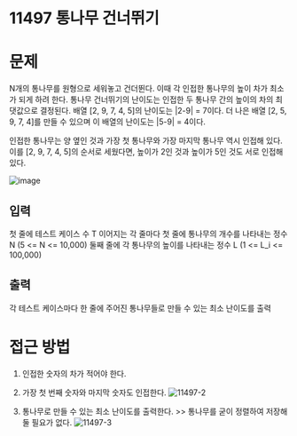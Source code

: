 11497 통나무 건너뛰기
===================
# 문제
 N개의 통나무를 원형으로 세워놓고 건더뛴다. 이때 각 인접한 통나무의 높이 차가 최소가 되게 하려 한다.
통나무 건너뛰기의 난이도는 인접한 두 통나무 간의 높이의 차의 최댓값으로 결정된다.
배열 [2, 9, 7, 4, 5]의 난이도는 |2-9| = 7이다.
더 나은 배열 [2, 5, 9, 7, 4]를 만들 수 있으며 이 배열의 난이도는 |5-9| = 4이다.

 인접한 통나무는 양 옆인 것과 가장 첫 통나무와 가장 마지막 통나무 역시 인접해 있다.
이를 [2, 9, 7, 4, 5]의 순서로 세웠다면, 높이가 2인 것과 높이가 5인 것도 서로 인접해 있다.
   
![image](https://user-images.githubusercontent.com/57450244/217814948-9fee84db-d1e4-43d6-960a-04ab650ee577.png)
   
   
## 입력
첫 줄에 테스트 케이스 수 T
이어지는 각 줄마다 첫 줄에 통나무의 개수를 나타내는 정수 N (5 <= N <= 10,000)
둘째 줄에 각 통나무의 높이를 나타내는 정수 L (1 <= L_i <= 100,000)
## 출력
각 테스트 케이스마다 한 줄에 주어진 통나무들로 만들 수 있는 최소 난이도를 출력
   
   
# 접근 방법
1. 인접한 숫자의 차가 적어야 한다.
2. 가장 첫 번째 숫자와 마지막 숫자도 인접한다.
![11497-2](https://user-images.githubusercontent.com/57450244/217818104-eba33f08-214a-46bc-b999-b7239ebb71f6.jpg)
   
3. 통나무로 만들 수 있는 최소 난이도를 출력한다. >> 통나무를 굳이 정렬하여 저장해둘 필요가 없다.
![11497-3](https://user-images.githubusercontent.com/57450244/217820338-55d62322-23c3-4b64-b002-126541597ec5.jpg)
   
   
   
   
